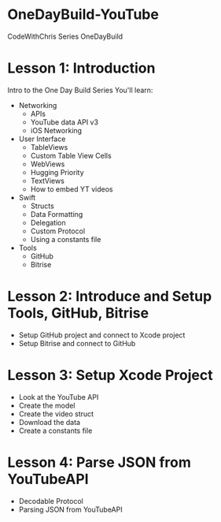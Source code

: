# OneDayBuild-YouTube
CodeWithChris Series OneDayBuild

# Lesson 1: Introduction
Intro to the One Day Build Series
You'll learn:
* Networking
    * APIs
    * YouTube data API v3
    * iOS Networking
* User Interface
    * TableViews
    * Custom Table View Cells
    * WebViews
    * Hugging Priority
    * TextViews
    * How to embed YT videos
* Swift
    * Structs
    * Data Formatting
    * Delegation
    * Custom Protocol
    * Using a constants file
* Tools
    * GitHub
    * Bitrise

# Lesson 2: Introduce and Setup Tools, GitHub, Bitrise
* Setup GitHub project and connect to Xcode project
* Setup Bitrise and connect to GitHub

# Lesson 3: Setup Xcode Project
* Look at the YouTube API
* Create the model
* Create the video struct
* Download the data
* Create a constants file

# Lesson 4: Parse JSON from YouTubeAPI
* Decodable Protocol
* Parsing JSON from YouTubeAPI
